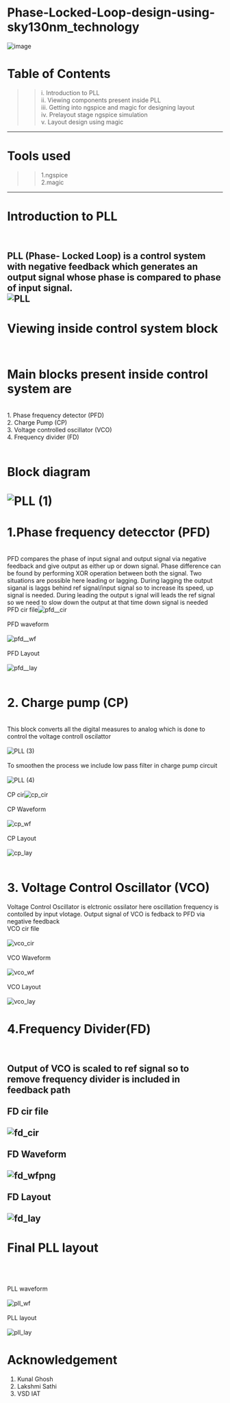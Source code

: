 # Phase-Locked-Loop-design-using-sky130nm_technology
![image](https://user-images.githubusercontent.com/88282645/127779274-bc74db6a-106e-417e-8b7e-43c020197d84.png)
<br/>
# Table of Contents<br/> 
   >>  i. Introduction to PLL<br/>
      ii. Viewing components present inside PLL<br/>
     iii. Getting into ngspice and magic for designing layout<br/>
      iv. Prelayout stage ngspice simulation<br/>
       v. Layout design using magic<br/>
----
# Tools used
  >>  1.ngspice<br/>2.magic<br/>
----
# Introduction to PLL<br/><br/>
PLL (Phase- Locked Loop) is a control system with negative feedback which generates an output signal whose phase is compared to phase of input signal. <br/>![PLL](https://user-images.githubusercontent.com/88282645/127800843-ab98ebfa-11c4-43b8-9437-48df0498db75.jpg)
----
# Viewing inside control system block<br/><br/>
# Main blocks present inside control system are<br/>
<br/>1. Phase frequency detector (PFD)<br/>2. Charge Pump (CP)<br/>3. Voltage controlled oscillator (VCO)<br/> 4. Frequency divider (FD)<br/><br/>
# Block diagram<br/><br/>![PLL (1)](https://user-images.githubusercontent.com/88282645/127839125-a45b905e-2d21-411f-b794-6c8aace97ab4.jpg)<br/>
# 1.Phase frequency detecctor (PFD)<br/>
<br/> PFD compares the phase of input signal and output signal via negative feedback and give output as either up or down signal. Phase difference can be found by performing XOR operation between both the signal. Two situations are possible here leading or lagging. During lagging the output siganal is laggs behind ref signal/input signal so to increase its speed, up signal is needed. During leading the output s ignal will leads the ref signal so we need to slow down the output at that time down signal is needed<br/>PFD cir file![pfd__cir](https://user-images.githubusercontent.com/88282645/127843445-b9a87a47-c84f-4b7e-9618-7f0cd8a4d9f6.png)<br/><br/>PFD waveform<br/><br/>![pfd__wf](https://user-images.githubusercontent.com/88282645/127842718-952cf89b-6b1f-48b9-91cc-ec0a5c4548e4.png)<br/><br/>PFD Layout<br/><br/>![pfd__lay](https://user-images.githubusercontent.com/88282645/127844182-6bf06bcd-5975-4a62-ac8e-e6cbee280936.png)<br/><br/>
# 2. Charge pump (CP)<br/>
<br/> This block converts all the digital measures to analog which is done to control the voltage controll oscilattor<br/><br/>![PLL (3)](https://user-images.githubusercontent.com/88282645/127848305-8c86942c-ea64-455a-bd0f-cb5786549456.jpg)<br/><br/>To smoothen the process we include low pass filter in charge pump circuit<br/><br/>
![PLL (4)](https://user-images.githubusercontent.com/88282645/127850428-559dd14e-b1a8-4cf9-a9b3-4951f7d1c9c8.jpg)<br/><br/> CP cir<bir/>![cp_cir](https://user-images.githubusercontent.com/88282645/127850991-50d33959-ed84-41c1-8769-f22bca84624a.png)<br/><br/> CP Waveform<br/><br>![cp_wf](https://user-images.githubusercontent.com/88282645/127851202-27d3526e-4bf0-4725-989c-2b0530a8c39c.png)<br/><br/> CP Layout<br/><br/>
![cp_lay](https://user-images.githubusercontent.com/88282645/127851303-0f40e1ae-2dc5-4f04-bc05-2c1c5de020ee.png)<br/><br/>
# 3. Voltage Control Oscillator (VCO)<br/>
Voltage Control Oscillator is elctronic ossilator here oscillation frequency is contolled by input vlotage. Output signal of VCO is fedback to PFD via negative feedback 
<br/>VCO cir file<br/><br/>![vco_cir](https://user-images.githubusercontent.com/88282645/127852470-27f4b7b9-e6ac-4e21-aae9-b2f878324766.png)<br/><br/>VCO Waveform<br/><br/>![vco_wf](https://user-images.githubusercontent.com/88282645/127852691-963f7a01-4678-4aae-93ce-90d56074e60f.png)<br/><br/>VCO Layout<br/><br/>![vco_lay](https://user-images.githubusercontent.com/88282645/127852795-4f9a7ac8-c167-4097-a6ff-08d5950881f6.png)
# 4.Frequency Divider(FD)<br/><br/>
Output of VCO is scaled to ref signal so to remove frequency divider is included in feedback path
<br/><br/>FD cir file<br/><br/>![fd_cir](https://user-images.githubusercontent.com/88282645/127855610-ac554194-060c-4506-9cc5-94563a78cf47.png)<br/><br/>FD Waveform<br/><br/>![fd_wfpng](https://user-images.githubusercontent.com/88282645/127855728-76a47533-8b87-45ec-ae79-8990cd075cea.png)<br/><br/> FD Layout<br/><br/>
![fd_lay](https://user-images.githubusercontent.com/88282645/127855736-c17411f3-9426-413f-a670-b269a94afe4f.png)
-------
# Final PLL layout<br/><br/>
<br/>PLL waveform<br/><br/>![pll_wf](https://user-images.githubusercontent.com/88282645/127857143-ff654f03-1f6c-4c11-97c0-c228ba51f5a9.png)<br/><br/>PLL layout<br/><br/>
![pll_lay](https://user-images.githubusercontent.com/88282645/127857329-5fdfca08-f4b7-4912-8199-b7e194f20911.png)
# Acknowledgement <br/>
1. Kunal Ghosh
2. Lakshmi Sathi
3. VSD IAT
